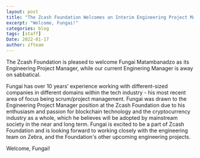 ```yaml
---
layout: post
title: "The Zcash Foundation Welcomes an Interim Engineering Project Manager"
excerpt: "Welcome, Fungai!"
categories: blog
tags: [staff]
Date: 2022-01-17
author: zfteam
---
```


The Zcash Foundation is pleased to welcome Fungai Matambanadzo as its Engineering Project Manager, while our current Enginering Manager is away on sabbatical.
 
Fungai has over 10 years’ experience working with different-sized companies in different domains within the tech industry - his most recent area of focus being scrum/project management. Fungai was drawn to the Engineering Project Manager position at the Zcash Foundation due to his enthusiasm and passion for blockchain technology and the cryptocurrency industry as a whole, which he believes will be adopted by mainstream society in the near and long term. Fungai is excited to be a part of Zcash Foundation and is looking forward to working closely with the engineering team on Zebra, and the Foundation's other upcoming engineering projects.

Welcome, Fungai!
